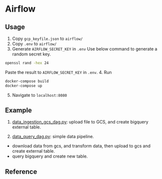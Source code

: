 # Airflow


## Usage
1. Copy `gcp_keyfile.json` to `airflow/`
2. Copy `.env` to `airflow/`
3. Generate `AIRFLOW_SECRET_KEY` in `.env`
Use below command to generate a random secret key.
```sh
openssl rand -hex 24
```
Paste the result to `AIRFLOW_SECRET_KEY` in `.env`.
4. Run
```sh
docker-compose build
docker-compose up
```
5. Navigate to `localhost:8080`


## Example

1. [data_ingestion_gcs_dag.py](./dags/data_ingestion_gcs_dag.py): upload file to GCS, and create bigquery external table.

2. [data_query_dag.py](./dags/data_query_dag.py): simple data pipeline.
- download data from gcs, and transform data, then upload to gcs and create external table.
- query bigquery and create new table.

## Reference
